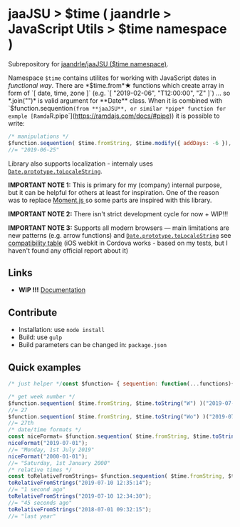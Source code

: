 # jaaJSU > $time ( jaandrle > JavaScript Utils > $time namespace )

Subrepository for [jaandrle/jaaJSU ($time namespace)](https://github.com/jaandrle/jaaJSU).

Namespace `$time` contains utilites for working with JavaScript dates in *functional way*. There are *$time.from*★
functions which create array in form of `[ date, time, zone ]` (e.g. `[ "2019-02-06", "T12:00:00", "Z" ]`) … so
*.join("")* is valid argument for **Date** class. When it is combined with `$function.sequention` (from **jaaJSU**,
or similar *pipe* function for exmple [Ramda `R.pipe`](https://ramdajs.com/docs/#pipe)) it is possible to write:

```JavaScript
/* manipulations */
$function.sequention( $time.fromString, $time.modify({ addDays: -6 }), $time.toString("YYYY-MM-DD") )("2019-07-01");
//= "2019-06-25"
```

Library also supports localization - internaly uses [`Date.prototype.toLocaleString`](https://developer.mozilla.org/en-US/docs/Web/JavaScript/Reference/Global_Objects/Date/toLocaleString).

**IMPORTANT NOTE 1:** This is primary for my (company) internal purpose, but it can be helpful for others at least for
inspiration. One of the reason was to replace [Moment.js ](https://momentjs.com/) so some parts are inspired with this
library.

**IMPORTANT NOTE 2:** There isn't strict development cycle for now + WIP!!!

**IMPORTANT NOTE 3:** Supports all modern browsers — main limitations are new patterns (e.g. arrow functions) and
[`Date.prototype.toLocaleString`](https://developer.mozilla.org/en-US/docs/Web/JavaScript/Reference/Global\_Objects/Date/toLocaleString) see [compatibility table](https://developer.mozilla.org/en-US/docs/Web/JavaScript/Reference/Global\_Objects/Date/toLocaleString#Browser\_compatibility) (iOS webkit in Cordova works - based on my tests, but I haven't found any official report about it)

## Links

- **WIP !!!** [Documentation](docs/modules/\_time.md)

## Contribute

- Installation: use `node install`
- Build: use `gulp`
- Build parameters can be changed in: `package.json`

## Quick examples

```JavaScript
/* just helper */const $function= { sequention: function(...functions){return function(input){let current= input; for(let i=0, i_length= functions.length; i<i_length; i++){ current= functions[i](current); } return current; }; } };

/* get week number */
$function.sequention( $time.fromString, $time.toString("W") )("2019-07-01");
//= 27
$function.sequention( $time.fromString, $time.toString("Wo") )("2019-07-01");
//= 27th
/* date/time formats */
const niceFormat= $function.sequention( $time.fromString, $time.toString("dddd[, ]Do MMMM YYYY") );
niceFormat("2019-07-01");
//= "Monday, 1st July 2019"
niceFormat("2000-01-01");
//= "Saturday, 1st January 2000"
/* relative times */
const toRelativeFromStrings= $function.sequention( $time.fromString, $time.toRelative($time.fromString("2019-07-10 12:35:15")) );
toRelativeFromStrings("2019-07-10 12:35:14");
//= "1 second ago"
toRelativeFromStrings("2019-07-10 12:34:30");
//= "45 seconds ago"
toRelativeFromStrings("2018-07-01 09:32:15");
//= "last year"
```
